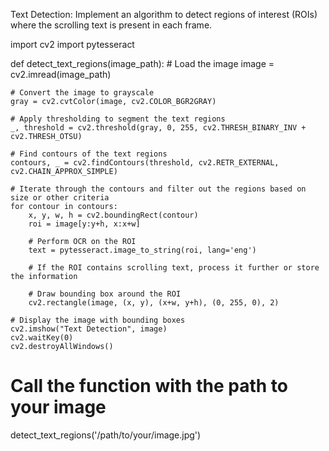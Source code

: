 Text Detection: Implement an algorithm to detect regions of interest (ROIs) where the scrolling text is present in each frame.


import cv2
import pytesseract

def detect_text_regions(image_path):
    # Load the image
    image = cv2.imread(image_path)

    # Convert the image to grayscale
    gray = cv2.cvtColor(image, cv2.COLOR_BGR2GRAY)

    # Apply thresholding to segment the text regions
    _, threshold = cv2.threshold(gray, 0, 255, cv2.THRESH_BINARY_INV + cv2.THRESH_OTSU)

    # Find contours of the text regions
    contours, _ = cv2.findContours(threshold, cv2.RETR_EXTERNAL, cv2.CHAIN_APPROX_SIMPLE)

    # Iterate through the contours and filter out the regions based on size or other criteria
    for contour in contours:
        x, y, w, h = cv2.boundingRect(contour)
        roi = image[y:y+h, x:x+w]

        # Perform OCR on the ROI
        text = pytesseract.image_to_string(roi, lang='eng')

        # If the ROI contains scrolling text, process it further or store the information

        # Draw bounding box around the ROI
        cv2.rectangle(image, (x, y), (x+w, y+h), (0, 255, 0), 2)

    # Display the image with bounding boxes
    cv2.imshow("Text Detection", image)
    cv2.waitKey(0)
    cv2.destroyAllWindows()

# Call the function with the path to your image
detect_text_regions('/path/to/your/image.jpg')

